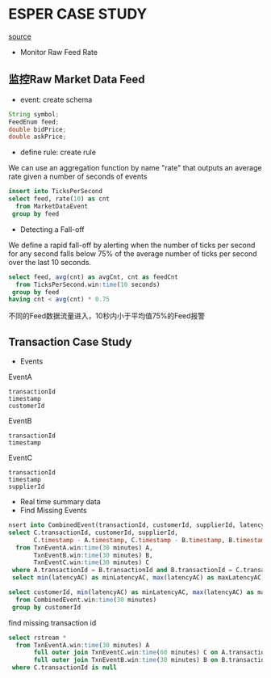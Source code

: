 # ESPER CASE STUDY

[source](http://www.espertech.com/esper/feedmonitor_casestudy.php)

- Monitor Raw Feed Rate

## 监控Raw Market Data Feed

- event: create schema

```java
String symbol;
FeedEnum feed;
double bidPrice;
double askPrice;
```

- define rule: create rule

We can use an aggregation function by name "rate" that outputs an average rate given a number of seconds of events 

```sql
insert into TicksPerSecond
select feed, rate(10) as cnt
  from MarketDataEvent
 group by feed
```

- Detecting a Fall-off

We define a rapid fall-off by alerting when the number of ticks per second for any second falls below 75% of the average number of ticks per second over the last 10 seconds.

```sql
select feed, avg(cnt) as avgCnt, cnt as feedCnt
  from TicksPerSecond.win:time(10 seconds)
 group by feed
having cnt < avg(cnt) * 0.75
```

不同的Feed数据流量进入，10秒内小于平均值75%的Feed报警

## Transaction Case Study

- Events

EventA
```
transactionId
timestamp
customerId
```

EventB

```
transactionId
timestamp
```

EventC

```
transactionId
timestamp
supplierId
```

- Real time summary data
- Find Missing Events

```sql
nsert into CombinedEvent(transactionId, customerId, supplierId, latencyAC, latencyBC, latencyAB)
select C.transactionId, customerId, supplierId,
       C.timestamp - A.timestamp, C.timestamp - B.timestamp, B.timestamp - A.timestamp
  from TxnEventA.win:time(30 minutes) A,
       TxnEventB.win:time(30 minutes) B,
       TxnEventC.win:time(30 minutes) C
 where A.transactionId = B.transactionId and B.transactionId = C.transactionId;
 select min(latencyAC) as minLatencyAC, max(latencyAC) as maxLatencyAC, avg(latencyAC) as avgLatencyAC from CombinedEvent.win:time(30 minute);
```

```sql
select customerId, min(latencyAC) as minLatencyAC, max(latencyAC) as maxLatencyAC, avg(latencyAC) as avgLatencyAC
  from CombinedEvent.win:time(30 minutes)
 group by customerId

```

find missing transaction id

```sql
select rstream *
  from TxnEventA.win:time(30 minutes) A
       full outer join TxnEventC.win:time(60 minutes) C on A.transactionId = C.transactionId
       full outer join TxnEventB.win:time(30 minutes) B on B.transactionId = C.transactionId
 where C.transactionId is null
```

